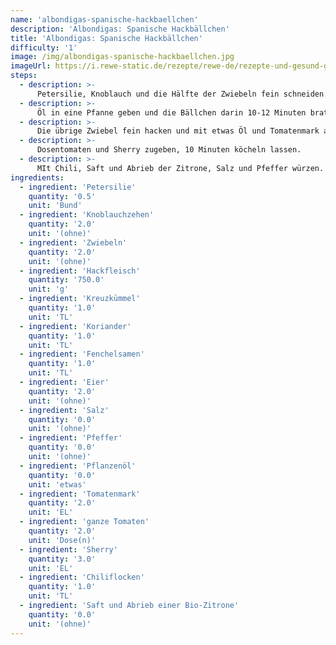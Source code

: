 ```yaml
---
name: 'albondigas-spanische-hackbaellchen'
description: 'Albondigas: Spanische Hackbällchen'
title: 'Albondigas: Spanische Hackbällchen'
difficulty: '1'
image: /img/albondigas-spanische-hackbaellchen.jpg
imageUrl: https://i.rewe-static.de/rezepte/rewe-de/rezepte-und-gesund-geniessen/HZ_REWE/HZ_2017/HZ_KW34_spanien/albondigas/albondigas_rdk-rds_rv_hd.jpg?resize=1480:589&crop=1280:460;center,center
steps:
  - description: >-
      Petersilie, Knoblauch und die Hälfte der Zwiebeln fein schneiden. Mit Hackfleisch, Gewürzen und Eiern vermengen. Mit Salz und Pfeffer abschmecken. 15-20 Hackbällchen formen.
  - description: >-
      Öl in eine Pfanne geben und die Bällchen darin 10-12 Minuten braten.
  - description: >-
      Die übrige Zwiebel fein hacken und mit etwas Öl und Tomatenmark anschwitzen.
  - description: >-
      Dosentomaten und Sherry zugeben, 10 Minuten köcheln lassen.
  - description: >-
      MIt Chili, Saft und Abrieb der Zitrone, Salz und Pfeffer würzen. Hackbällchen in die Tomatensoße legen und nochmals 10 Minuten köcheln.
ingredients:
  - ingredient: 'Petersilie'
    quantity: '0.5'
    unit: 'Bund'
  - ingredient: 'Knoblauchzehen'
    quantity: '2.0'
    unit: '(ohne)'
  - ingredient: 'Zwiebeln'
    quantity: '2.0'
    unit: '(ohne)'
  - ingredient: 'Hackfleisch'
    quantity: '750.0'
    unit: 'g'
  - ingredient: 'Kreuzkümmel'
    quantity: '1.0'
    unit: 'TL'
  - ingredient: 'Koriander'
    quantity: '1.0'
    unit: 'TL'
  - ingredient: 'Fenchelsamen'
    quantity: '1.0'
    unit: 'TL'
  - ingredient: 'Eier'
    quantity: '2.0'
    unit: '(ohne)'
  - ingredient: 'Salz'
    quantity: '0.0'
    unit: '(ohne)'
  - ingredient: 'Pfeffer'
    quantity: '0.0'
    unit: '(ohne)'
  - ingredient: 'Pflanzenöl'
    quantity: '0.0'
    unit: 'etwas'
  - ingredient: 'Tomatenmark'
    quantity: '2.0'
    unit: 'EL'
  - ingredient: 'ganze Tomaten'
    quantity: '2.0'
    unit: 'Dose(n)'
  - ingredient: 'Sherry'
    quantity: '3.0'
    unit: 'EL'
  - ingredient: 'Chiliflocken'
    quantity: '1.0'
    unit: 'TL'
  - ingredient: 'Saft und Abrieb einer Bio-Zitrone'
    quantity: '0.0'
    unit: '(ohne)'
---
```

